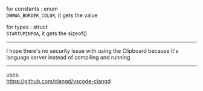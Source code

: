 for constants : enum<br>
`DWMWA_BORDER_COLOR`, it gets the value


for types : struct<br>
`STARTUPINFOA`, it gets the sizeof()

___

I hope there's no security issue with using the Clipboard because it's language server instead of compiling and running

___

uses:<br>
https://github.com/clangd/vscode-clangd